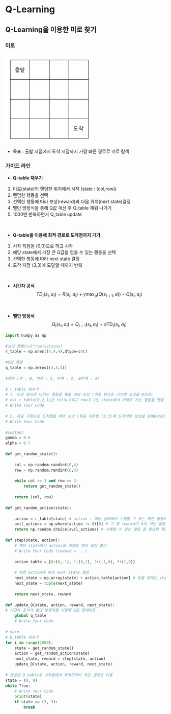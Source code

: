 # Q-Learning

## **Q-Learning을 이용한 미로 찾기**

### **미로**
![maze_image](maze.png)
<br>
- 목표 : 출발 지점에서 도착 지점까지 가장 빠른 경로로 미로 탐색

### **가이드 라인**
+ **Q-table 채우기**
1) 미로(state)의 랜덤한 위치에서 시작 (state : (col,row))
2) 랜덤한 행동을 선택
3) 선택한 행동에 따라 보상(reward)과 다음 위치(next state)결정
4) 벨만 방정식을 통해 Q값 계산 후 Q_table 채워 나가기
5) 1000번 반복하면서 Q_table update  
<br>

 
+ **Q-table을 이용해 최적 경로로 도착점까지 가기**
1) 시작 지점을 (0,0)으로 하고 시작
2) 해당 state에서 가장 큰 Q값을 얻을 수 있는 행동을 선택
3) 선택한 행동에 따라 next state 결정
4) 도착 지점 (3,3)에 도달할 때까지 반복

<br>

+ **시간차 공식**
$$TD_t(s_t, a_t) = R(s_t, a_t) + \gamma \max_{a} (Q(s_{t+1}, a)) - Q(s_t, a_t)$$

<br>

+ **벨만 방정식**
$$Q_t(s_t, a_t) = Q_{t-1}(s_t, a_t) + \alpha \text{TD}_t(s_t, a_t)$$


```python
import numpy as np

#보상 행렬(col*row*actions)
r_table = np.ones((4,4,4),dtype=int)

#Q값 행렬
q_table = np.zeros((4,4,4))

#행동 [위 : 0, 아래 : 1, 왼쪽 : 2, 오른쪽 : 3]

# r_table 채우기
# 1. 미로 밖으로 나가는 행동을 했을 때의 보상 (미로 밖으로 나가면 보상을 0으로)
# ex) r_table[0,2,1]은 col이 0이고 row가 2인 state에서 아래로 가는 행동을 했을 때 얻는 보상
# Write Your Code

# 2. 목표 지점으로 도착했을 때의 보상 (목표 지점인 (3,3)에 도착하면 보상을 1000으로)
# Write Your Code

#costant
gamma = 0.9
alpha = 0.7

def get_random_state():

    col = np.random.randint(0,4)
    row = np.random.randint(0,4)

    while col == 3 and row == 3:
        return get_random_state()
    
    return (col, row)

def get_random_action(state):
    
    action = r_table[state] # action : 해당 상태에서 수행할 수 있는 모든 행동의 벡터
    avil_actions = np.where(action != 0)[0] # 그 중 reward가 0이 아닌 행동, 즉 수행할 수 있는 행동을 결정
    return np.random.choice(avil_actions) # 수행할 수 있는 행동 중 랜덤한 행동 수행

def step(state, action):
    # 해당 state에서 action을 취했을 때의 보상 뽑기
    # Write Your Code (reward = ...)

    action_table = {0:(0,-1), 1:(0,1), 2:(-1,0), 3:(1,0)}

    # 취한 action에 따라 next state 결정
    next_state = np.array(state) + action_table[action] # 튜플 형태인 state의 값을 바꾸기 위해 튜플을 numpy array로 바꿔서 값을 더한 후 다시 튜플 형태로 만들어줌
    next_state = tuple(next_state)

    return next_state, reward

def update_Q(state, action, reward, next_state):
# 시간차 공식과 벨만 방정식을 이용해 Q값 업데이트
    global q_table
    # Write Your Code 

# main
# Q_table 채우기
for i in range(1000):
    state = get_random_state() 
    action = get_random_action(state)
    next_state, reward = step(state, action)
    update_Q(state, action, reward, next_state)

# 완성한 Q_table로 시작점에서 목적지까지 최단 경로로 이동
state = (0, 0)
while True:
    # Write Your Code 
    print(state)
    if state == (3, 3):
        break
```
